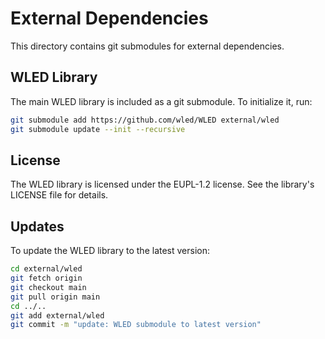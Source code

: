 # External Dependencies

This directory contains git submodules for external dependencies.

## WLED Library

The main WLED library is included as a git submodule. To initialize it, run:

```sh
git submodule add https://github.com/wled/WLED external/wled
git submodule update --init --recursive
```

## License

The WLED library is licensed under the EUPL-1.2 license. See the library's LICENSE file for details.

## Updates

To update the WLED library to the latest version:

```sh
cd external/wled
git fetch origin
git checkout main
git pull origin main
cd ../..
git add external/wled
git commit -m "update: WLED submodule to latest version"
``` 